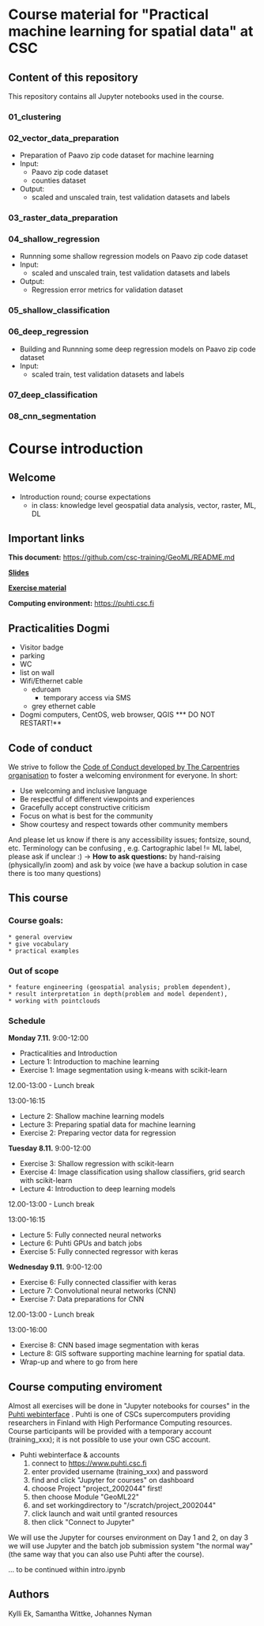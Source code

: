 # Course material for "Practical machine learning for spatial data" at CSC

## Content of this repository

This repository contains all Jupyter notebooks used in the course.

### 01_clustering
### 02_vector_data_preparation
* Preparation of Paavo zip code dataset for machine learning
* Input:
    * Paavo zip code dataset
    * counties dataset
* Output:
    * scaled and unscaled train, test validation datasets and labels
### 03_raster_data_preparation
### 04_shallow_regression
* Runnning some shallow regression models on Paavo zip code dataset
* Input:
    *  scaled and unscaled train, test validation datasets and labels
* Output:
    * Regression error metrics for validation dataset
### 05_shallow_classification
### 06_deep_regression
* Building and Runnning some deep regression models on Paavo zip code dataset
* Input:
    *  scaled train, test validation datasets and labels
### 07_deep_classification
### 08_cnn_segmentation 

# Course introduction

## Welcome 

* Introduction round; course expectations
    * in class: knowledge level geospatial data analysis, vector, raster, ML, DL

## Important links


**This document:** https://github.com/csc-training/GeoML/README.md

**[Slides](https://drive.google.com/drive/folders/1q0-eSCFKcApzTql828Z2ZfDe8xFeFjXd?usp=sharing)**

**[Exercise material](https://github.com/csc-training/GeoML)**

**Computing environment:** https://puhti.csc.fi

## Practicalities Dogmi

* Visitor badge
* parking
* WC
* list on wall
* Wifi/Ethernet cable
    * eduroam 
        * temporary access via SMS 
    * grey ethernet cable
* Dogmi computers, CentOS, web browser, QGIS
    *** DO NOT RESTART!**

## Code of conduct

We strive to follow the [Code of Conduct developed by The Carpentries organisation](https://docs.carpentries.org/topic_folders/policies/code-of-conduct.html) to foster a welcoming environment for everyone. In short:
- Use welcoming and inclusive language
- Be respectful of different viewpoints and experiences
- Gracefully accept constructive criticism
- Focus on what is best for the community
- Show courtesy and respect towards other community members

And please let us know if there is any accessibility issues; fontsize, sound, etc.
Terminology can be confusing , e.g. Cartographic label != ML label, please ask if unclear :)
-> **How to ask questions:** by hand-raising (physically/in zoom) and ask by voice (we have a backup solution in case there is too many questions)

## This course

### Course goals: 
    * general overview
    * give vocabulary
    * practical examples

### Out of scope
    * feature engineering (geospatial analysis; problem dependent),
    * result interpretation in depth(problem and model dependent),
    * working with pointclouds

### Schedule

**Monday 7.11.**
9:00-12:00
* Practicalities and Introduction 
* Lecture 1: Introduction to machine learning
* Exercise 1: Image segmentation using k-means with scikit-learn

12.00-13:00 - Lunch break

13:00-16:15
* Lecture 2: Shallow machine learning models
* Lecture 3: Preparing spatial data for machine learning
* Exercise 2: Preparing vector data for regression 

**Tuesday 8.11.**
9:00-12:00
* Exercise 3: Shallow regression with scikit-learn
* Exercise 4: Image classification using shallow classifiers, grid search with scikit-learn
* Lecture 4: Introduction to deep learning models

12.00-13:00 - Lunch break

13:00-16:15
* Lecture 5: Fully connected neural networks
* Lecture 6: Puhti GPUs and batch jobs
* Exercise 5: Fully connected regressor with keras

**Wednesday 9.11.**
9:00-12:00
* Exercise 6: Fully connected classifier with keras
* Lecture 7: Convolutional neural networks (CNN)
* Exercise 7: Data preparations for CNN

12.00-13:00 - Lunch break

13:00-16:00
* Exercise 8: CNN based image segmentation with keras
* Lecture 8: GIS software supporting machine learning for spatial data. 
* Wrap-up and where to go from here

## Course computing enviroment

Almost all exercises will be done in "Jupyter notebooks for courses" in the [Puhti webinterface](https://www.puhti.csc.fi) .
Puhti is one of CSCs supercomputers providing researchers in Finland with High Performance Computing resources.
Course participants will be provided with a temporary account (training_xxx); it is not possible to use your own CSC account. 

* Puhti webinterface & accounts
    1. connect to https://www.puhti.csc.fi
    2. enter provided username (training_xxx) and password 
    3. find and click "Jupyter for courses" on dashboard
    4. choose Project "project_2002044" first!
    5. then choose Module "GeoML22"
    6. and set workingdirectory to "/scratch/project_2002044"
    7. click launch and wait until granted resources
    8. then click "Connect to Jupyter" 

We will use the Jupyter for courses environment on Day 1 and 2, on day 3 we will use Jupyter and the batch job submission system "the normal way" (the same way that you can also use Puhti after the course).

... to be continued within intro.ipynb

## Authors
Kylli Ek, Samantha Wittke, Johannes Nyman
